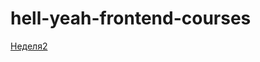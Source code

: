 # hell-yeah-frontend-courses
[Неделя2](https://germashukanna.github.io/hell-yeah-frontend-courses/week2)
